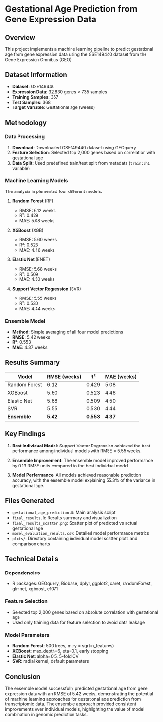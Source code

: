 # Gestational Age Prediction from Gene Expression Data

## Overview
This project implements a machine learning pipeline to predict gestational age from gene expression data using the GSE149440 dataset from the Gene Expression Omnibus (GEO).

## Dataset Information
- **Dataset**: GSE149440
- **Expression Data**: 32,830 genes × 735 samples
- **Training Samples**: 367
- **Test Samples**: 368
- **Target Variable**: Gestational age (weeks)

## Methodology

### Data Processing
1. **Download**: Downloaded GSE149440 dataset using GEOquery
2. **Feature Selection**: Selected top 2,000 genes based on correlation with gestational age
3. **Data Split**: Used predefined train/test split from metadata (`train:ch1` variable)

### Machine Learning Models
The analysis implemented four different models:

1. **Random Forest** (RF)
   - RMSE: 6.12 weeks
   - R²: 0.429
   - MAE: 5.08 weeks

2. **XGBoost** (XGB)
   - RMSE: 5.60 weeks
   - R²: 0.523
   - MAE: 4.46 weeks

3. **Elastic Net** (ENET)
   - RMSE: 5.68 weeks
   - R²: 0.509
   - MAE: 4.50 weeks

4. **Support Vector Regression** (SVR)
   - RMSE: 5.55 weeks
   - R²: 0.530
   - MAE: 4.44 weeks

### Ensemble Model
- **Method**: Simple averaging of all four model predictions
- **RMSE**: 5.42 weeks
- **R²**: 0.553
- **MAE**: 4.37 weeks

## Results Summary

| Model | RMSE (weeks) | R² | MAE (weeks) |
|-------|-------------|----|-------------|
| Random Forest | 6.12 | 0.429 | 5.08 |
| XGBoost | 5.60 | 0.523 | 4.46 |
| Elastic Net | 5.68 | 0.509 | 4.50 |
| SVR | 5.55 | 0.530 | 4.44 |
| **Ensemble** | **5.42** | **0.553** | **4.37** |

## Key Findings

1. **Best Individual Model**: Support Vector Regression achieved the best performance among individual models with RMSE = 5.55 weeks.

2. **Ensemble Improvement**: The ensemble model improved performance by 0.13 RMSE units compared to the best individual model.

3. **Model Performance**: All models achieved reasonable prediction accuracy, with the ensemble model explaining 55.3% of the variance in gestational age.

## Files Generated

- `gestational_age_prediction.R`: Main analysis script
- `final_results.R`: Results summary and visualization
- `final_results_scatter.png`: Scatter plot of predicted vs actual gestational age
- `model_evaluation_results.csv`: Detailed model performance metrics
- `plots/`: Directory containing individual model scatter plots and comparison charts

## Technical Details

### Dependencies
- R packages: GEOquery, Biobase, dplyr, ggplot2, caret, randomForest, glmnet, xgboost, e1071

### Feature Selection
- Selected top 2,000 genes based on absolute correlation with gestational age
- Used only training data for feature selection to avoid data leakage

### Model Parameters
- **Random Forest**: 500 trees, mtry = sqrt(n_features)
- **XGBoost**: max_depth=6, eta=0.1, early stopping
- **Elastic Net**: alpha=0.5, 5-fold CV
- **SVR**: radial kernel, default parameters

## Conclusion

The ensemble model successfully predicted gestational age from gene expression data with an RMSE of 5.42 weeks, demonstrating the potential of machine learning approaches for gestational age prediction from transcriptomic data. The ensemble approach provided consistent improvements over individual models, highlighting the value of model combination in genomic prediction tasks. 